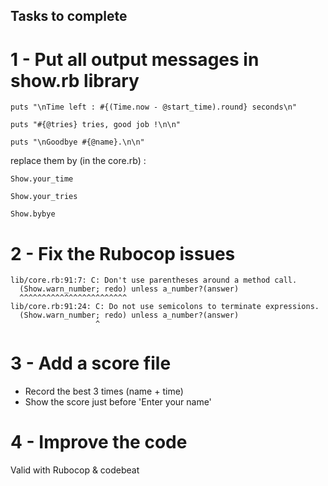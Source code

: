 ## Tasks to complete

# 1 - Put all output messages in show.rb library 

	puts "\nTime left : #{(Time.now - @start_time).round} seconds\n"

	puts "#{@tries} tries, good job !\n\n"

	puts "\nGoodbye #{@name}.\n\n"

replace them by (in the core.rb) :

	Show.your_time

	Show.your_tries

	Show.bybye


# 2 - Fix the Rubocop issues

	lib/core.rb:91:7: C: Don't use parentheses around a method call.
      (Show.warn_number; redo) unless a_number?(answer)
      ^^^^^^^^^^^^^^^^^^^^^^^^
	lib/core.rb:91:24: C: Do not use semicolons to terminate expressions.
      (Show.warn_number; redo) unless a_number?(answer)
                       ^

# 3 - Add a score file

- Record the best 3 times (name + time)
- Show the score just before 'Enter your name'

# 4 - Improve the code
Valid with Rubocop & codebeat